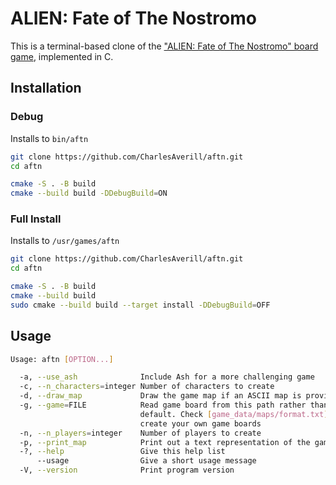 # ALIEN: Fate of The Nostromo

This is a terminal-based clone of the ["ALIEN: Fate of The Nostromo" board game](https://boardgamegeek.com/boardgame/332321/alien-fate-nostromo), implemented in C.

## Installation

### Debug
Installs to `bin/aftn`
```sh
git clone https://github.com/CharlesAverill/aftn.git
cd aftn

cmake -S . -B build
cmake --build build -DDebugBuild=ON
```

### Full Install
Installs to `/usr/games/aftn`
```sh
git clone https://github.com/CharlesAverill/aftn.git
cd aftn

cmake -S . -B build
cmake --build build
sudo cmake --build build --target install -DDebugBuild=OFF
```

## Usage
```sh
Usage: aftn [OPTION...]

  -a, --use_ash              Include Ash for a more challenging game
  -c, --n_characters=integer Number of characters to create
  -d, --draw_map             Draw the game map if an ASCII map is provided
  -g, --game=FILE            Read game board from this path rather than the
                             default. Check [game_data/maps/format.txt](https://github.com/CharlesAverill/aftn/tree/main/game_data/maps/format.txt) to
                             create your own game boards
  -n, --n_players=integer    Number of players to create
  -p, --print_map            Print out a text representation of the game map
  -?, --help                 Give this help list
      --usage                Give a short usage message
  -V, --version              Print program version
```
